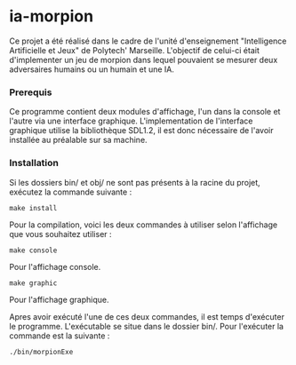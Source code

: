 # ia-morpion

Ce projet a été réalisé dans le cadre de l'unité d'enseignement "Intelligence Artificielle et Jeux" de Polytech' Marseille.
L'objectif de celui-ci était d'implementer un jeu de morpion dans lequel pouvaient se mesurer deux adversaires humains ou un humain et une IA.

### Prerequis

Ce programme contient deux modules d'affichage, l'un dans la console et l'autre via une interface graphique.
L'implementation de l'interface graphique utilise la bibliothèque SDL1.2, il est donc nécessaire de l'avoir installée au préalable sur sa machine.

### Installation

Si les dossiers bin/ et obj/ ne sont pas présents à la racine du projet, exécutez la commande suivante :

```
make install
```
Pour la compilation, voici les deux commandes à utiliser selon l'affichage que vous souhaitez utiliser :

```
make console
```
Pour l'affichage console.

```
make graphic
```
Pour l'affichage graphique.

Apres avoir exécuté l'une de ces deux commandes, il est temps d'exécuter le programme.
L'exécutable se situe dans le dossier bin/. Pour l'exécuter la commande est la suivante :

```
./bin/morpionExe
```
